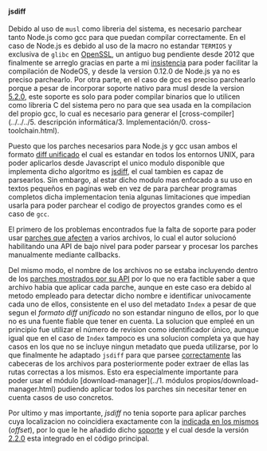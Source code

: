 #### jsdiff

Debido al uso de `musl` como libreria del sistema, es necesario parchear tanto
Node.js como gcc para que puedan compilar correctamente. En el caso de Node.js
es debido al uso de la macro no estandar `TERMIOS` y exclusiva de `glibc` en
[OpenSSL](https://rt.openssl.org/Ticket/Display.html?id=2823), un antiguo bug
pendiente desde 2012 que finalmente se arreglo gracias en parte a mi
[insistencia](https://github.com/openssl/openssl/issues/163) para poder
facilitar la compilación de NodeOS, y desde la version 0.12.0 de Node.js ya no
es preciso parchearlo. Por otra parte, en el caso de gcc es preciso parchearlo
porque a pesar de incorporar soporte nativo para musl desde la version
[5.2.0](http://www.phoronix.com/scan.php?page=news_item&px=Musl-Libc-GCC-Support),
este soporte es solo para poder compilar binarios que lo utilicen como libreria
C del sistema pero no para que sea usada en la compilacion del propio gcc, lo
cual es necesario para generar el
[cross-compiler](../../../5. descripción informática/3. Implementación/0. cross-toolchain.html).

Puesto que los parches necesarios para Node.js y gcc usan ambos el formato
[diff unificado](http://www.gnu.org/software/diffutils/manual/html_node/Detailed-Unified.html)
el cual es estandar en todos los entornos UNIX, para poder aplicarlos desde
Javascript el unico modulo disponible que implementa dicho algoritmo es
[jsdiff](https://github.com/kpdecker/jsdiff), el cual tambien es capaz de
parsearlos. Sin embargo, al estar dicho modulo mas enfocado a su uso en textos
pequeños en paginas web en vez de para parchear programas completos dicha
implementacion tenia algunas limitaciones que impedian usarla para poder
parchear el codigo de proyectos grandes como es el caso de `gcc`.

El primero de los problemas encontrados fue la falta de soporte para poder usar
[parches que afecten](https://github.com/kpdecker/jsdiff/issues/60) a varios
archivos, lo cual el autor solucionó habilitando una API de bajo nivel para
poder parsear y procesar los parches manualmente mediante callbacks.

Del mismo modo, el nombre de los archivos no se estaba incluyendo dentro de los
[parches mostrados por su API](https://github.com/kpdecker/jsdiff/issues/82) por
lo que no era factible saber a que archivo habia que aplicar cada parche, aunque
en este caso era debido al metodo empleado para detectar dicho nombre e
identificar univocamente cada uno de ellos, consistente en el uso del metadato
`Index` a pesar de que segun el *formato diff unificado* no son estandar ninguno
de ellos, por lo que no es una fuente fiable que tener en cuenta. La solucion
que empleé en un principio fue utilizar el número de revision como identificador
único, aunque igual que en el caso de `Index` tampoco es una solucion completa
ya que hay casos en los que no se incluye ningun metadato que pueda utilizarse,
por lo que finalmente he adaptado `jsdiff` para que parsee
[correctamente](https://github.com/kpdecker/jsdiff/pull/88) las cabeceras de los
archivos para posteriormente poder extraer de ellas las rutas correctas a los
mismos. Esto era especialmente importante para poder usar el módulo
[download-manager](../1. módulos propios/download-manager.html) pudiendo aplicar
todos los parches sin necesitar tener en cuenta casos de uso concretos.

Por ultimo y mas importante, *jsdiff* no tenia soporte para aplicar parches cuya
localizacion no coincidiera exactamente con la
[indicada en los mismos](https://github.com/kpdecker/jsdiff/issues/84)
(*offset*), por lo que le he añadido dicho
[soporte](https://github.com/kpdecker/jsdiff/pull/83) y el cual desde la versión
[2.2.0](https://github.com/kpdecker/jsdiff/releases/tag/v2.2.0) esta integrado
en el código principal.
